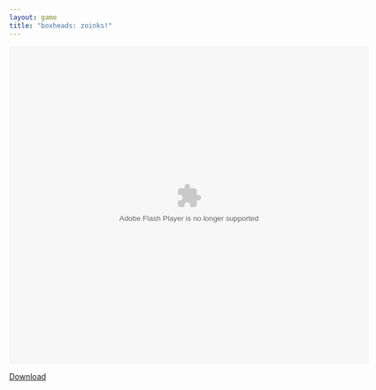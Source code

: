 ```yaml
---
layout: game
title: "boxheads: zoinks!"
---
```


<object width="100" height="100">
    <embed src="BoxheadZombies.swf" flashvars="" base="" quality="high" allowscriptaccess="always" allowfullscreen="true" bgcolor="" wmode="window" width="650" height="575" type="application/x-shockwave-flash" pluginspage="http://www.macromedia.com/go/getflashplayer">
</object>

<br>

<a href="BoxheadZombies.swf" download class="btn btn-secondary">Download</a>
